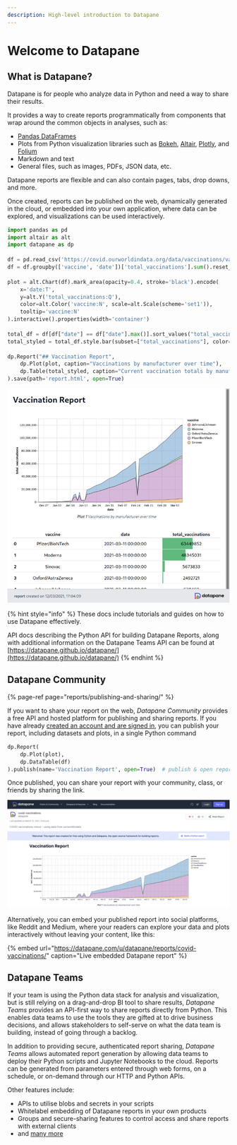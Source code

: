 ```yaml
---
description: High-level introduction to Datapane
---
```


# Welcome to Datapane

## What is Datapane?

Datapane is for people who analyze data in Python and need a way to share their results.

It provides a way to create reports programmatically from components that wrap around the common objects in analyses, such as:

* [Pandas DataFrames](https://pandas.pydata.org/)
* Plots from Python visualization libraries such as [Bokeh](https://bokeh.org/), [Altair](https://altair-viz.github.io/), [Plotly](https://plotly.com/python/), and [Folium](https://python-visualization.github.io/folium/quickstart.html)
* Markdown and text
* General files, such as images, PDFs, JSON data, etc.

Datapane reports are flexible and can also contain pages, tabs, drop downs, and more. 

Once created, reports can be published on the web, dynamically generated in the cloud, or embedded into your own application, where data can be explored, and visualizations can be used interactively.

```python
import pandas as pd
import altair as alt
import datapane as dp

df = pd.read_csv('https://covid.ourworldindata.org/data/vaccinations/vaccinations-by-manufacturer.csv', parse_dates=['date'])
df = df.groupby(['vaccine', 'date'])['total_vaccinations'].sum().reset_index()

plot = alt.Chart(df).mark_area(opacity=0.4, stroke='black').encode(
    x='date:T',
    y=alt.Y('total_vaccinations:Q'),
    color=alt.Color('vaccine:N', scale=alt.Scale(scheme='set1')),
    tooltip='vaccine:N'
).interactive().properties(width='container')

total_df = df[df["date"] == df["date"].max()].sort_values("total_vaccinations", ascending=False).reset_index(drop=True)
total_styled = total_df.style.bar(subset=["total_vaccinations"], color='#5fba7d', vmax=total_df["total_vaccinations"].sum())

dp.Report("## Vaccination Report",
    dp.Plot(plot, caption="Vaccinations by manufacturer over time"),
    dp.Table(total_styled, caption="Current vaccination totals by manufacturer")
).save(path='report.html', open=True)
```

![A HTML report](.gitbook/assets/oss_screenshot.png)

{% hint style="info" %}
These docs include tutorials and guides on how to use Datapane effectively. 

API docs describing the Python API for building Datapane Reports, along with additional information on the Datapane Teams API can be found at [https://datapane.github.io/datapane/](https://datapane.github.io/datapane/)
{% endhint %}

## Datapane Community

{% page-ref page="reports/publishing-and-sharing/" %}

If you want to share your report on the web, _Datapane Community_ provides a free API and hosted platform for publishing and sharing reports. If you have already [created an account and are signed in](tut-getting-started.md#authentication), you can publish your report, including datasets and plots, in a single Python command

```python
dp.Report(
    dp.Plot(plot), 
    dp.DataTable(df)
).publish(name='Vaccination Report', open=True)  # publish & open report in the browser
```

Once published, you can share your report with your community, class, or friends by sharing the link.

![A published report on Datapane - easy to share privately or publicly](.gitbook/assets/dp-screenshot.png)

Alternatively, you can embed your published report into social platforms, like Reddit and Medium, where your readers can explore your data and plots interactively without leaving your content, like this:

{% embed url="https://datapane.com/u/datapane/reports/covid-vaccinations/" caption="Live embedded Datapane report" %}

## Datapane Teams

If your team is using the Python data stack for analysis and visualization, but is still relying on a drag-and-drop BI tool to share results, _Datapane Teams_ provides an API-first way to share reports directly from Python. This enables data teams to use the tools they are gifted at to drive business decisions, and allows stakeholders to self-serve on what the data team is building, instead of going through a backlog.

In addition to providing secure, authenticated report sharing, _Datapane Teams_ allows automated report generation by allowing data teams to deploy their Python scripts and Jupyter Notebooks to the cloud. Reports can be generated from parameters entered through web forms, on a schedule, or on-demand through our HTTP and Python APIs.

Other features include:

* APIs to utilise blobs and secrets in your scripts
* Whitelabel embedding of Datapane reports in your own products
* Groups and secure-sharing features to control access and share reports with external clients
* and [many more](https://datapane.com/enterprise/)

